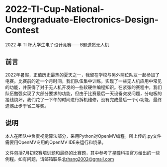 # 2022-TI-Cup-National-Undergraduate-Electronics-Design-Contest
2022 年 TI 杯大学生电子设计竞赛——B题送货无人机

## 前言
2022年暑假，正值历史最热的夏天之一，我留在学校与另外两位队友一起参加了电赛。比赛前的近一个月时间，我们队伍集中训练，实现了一些无人机应用中常见的功能，并获得了对于无人机开发的一些软硬件编程知识。在紧张的赛程中，我们队伍勉强实现了大部分要求的功能，但由于比赛最后一天设备突发问题，分电板的接线烧坏，我们花了一下午的时间进行拆机维修，没有完成最后一个小功能，最终遗憾止步于省二等奖。

## 说明
本人在团队中负责视觉算法部分，采用Python对OpenMV编程。所上传的.py文件需要用OpenMV专用的OpenMV IDE来运行和烧录。

文件包括7月初校赛培训题和最终的比赛题，其中参考了星瞳科技官方给出的一些例程。如有问题，请邮箱联系:jlzhang2002@gmail.com
